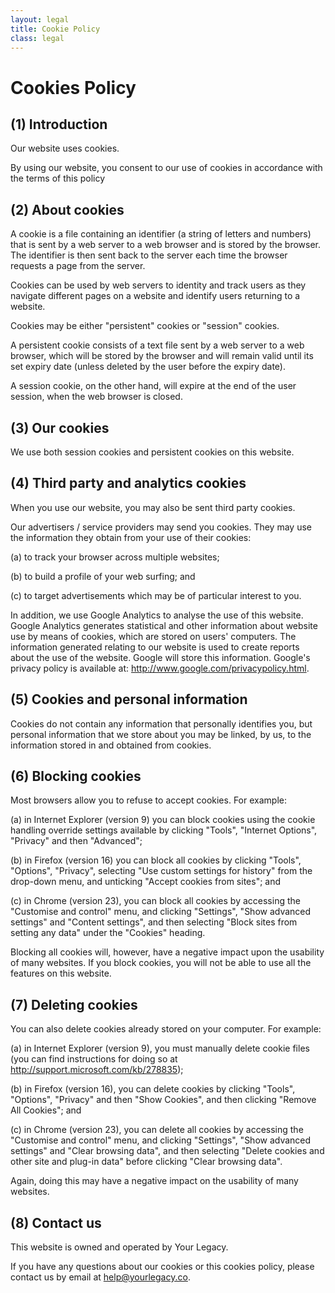 ```yaml
---
layout: legal
title: Cookie Policy
class: legal
---
```


# Cookies Policy

## (1)	Introduction

Our website uses cookies.

By using our website, you consent to our use of cookies in accordance with the terms of this policy


## (2)	About cookies

A cookie is a file containing an identifier (a string of letters and numbers) that is sent by a web server to a web browser and is stored by the browser. The identifier is then sent back to the server each time the browser requests a page from the server.

Cookies can be used by web servers to identity and track users as they navigate different pages on a website and identify users returning to a website. 

Cookies may be either "persistent" cookies or "session" cookies.

A persistent cookie consists of a text file sent by a web server to a web browser, which will be stored by the browser and will remain valid until its set expiry date (unless deleted by the user before the expiry date).

A session cookie, on the other hand, will expire at the end of the user session, when the web browser is closed.

## (3)	Our cookies

We use both session cookies and persistent cookies on this website.


## (4)	Third party and analytics cookies

When you use our website, you may also be sent third party cookies.

Our advertisers / service providers may send you cookies. They may use the information they obtain from your use of their cookies:

(a)	to track your browser across multiple websites;

(b)	to build a profile of your web surfing; and

(c)	to target advertisements which may be of particular interest to you.

In addition, we use Google Analytics to analyse the use of this website. Google Analytics generates statistical and other information about website use by means of cookies, which are stored on users' computers. The information generated relating to our website is used to create reports about the use of the website. Google will store this information. Google's privacy policy is available at: http://www.google.com/privacypolicy.html.


## (5)	Cookies and personal information

Cookies do not contain any information that personally identifies you, but personal information that we store about you may be linked, by us, to the information stored in and obtained from cookies.

## (6)	Blocking cookies

Most browsers allow you to refuse to accept cookies. For example:

(a)	in Internet Explorer (version 9) you can block cookies using the cookie handling override settings available by clicking "Tools", "Internet Options", "Privacy" and then "Advanced";

(b)	in Firefox (version 16) you can block all cookies by clicking "Tools", "Options", "Privacy", selecting "Use custom settings for history" from the drop-down menu, and unticking "Accept cookies from sites"; and

(c)	in Chrome (version 23), you can block all cookies by accessing the "Customise and control" menu, and clicking "Settings", "Show advanced settings" and "Content settings", and then selecting "Block sites from setting any data" under the "Cookies" heading.

Blocking all cookies will, however, have a negative impact upon the usability of many websites. If you block cookies, you will not be able to use all the features on this website.

## (7)	Deleting cookies

You can also delete cookies already stored on your computer. For example:

(a)	in Internet Explorer (version 9), you must manually delete cookie files (you can find instructions for doing so at http://support.microsoft.com/kb/278835);

(b)	in Firefox (version 16), you can delete cookies by clicking "Tools", "Options", "Privacy" and then "Show Cookies", and then clicking "Remove All Cookies"; and

(c)	in Chrome (version 23), you can delete all cookies by accessing the "Customise and control" menu, and clicking "Settings", "Show advanced settings" and "Clear browsing data", and then selecting "Delete cookies and other site and plug-in data" before clicking "Clear browsing data".

Again, doing this may have a negative impact on the usability of many websites.


## (8)	Contact us

This website is owned and operated by Your Legacy.

If you have any questions about our cookies or this cookies policy, please contact us by email at help@yourlegacy.co.